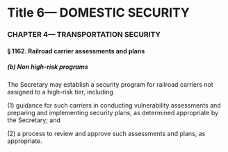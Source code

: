 
# Title 6— DOMESTIC SECURITY
### CHAPTER 4— TRANSPORTATION SECURITY
#### § 1162. Railroad carrier assessments and plans
##### (b) Non high-risk programs

The Secretary may establish a security program for railroad carriers not assigned to a high-risk tier, including

(1) guidance for such carriers in conducting vulnerability assessments and preparing and implementing security plans, as determined appropriate by the Secretary; and

(2) a process to review and approve such assessments and plans, as appropriate.
